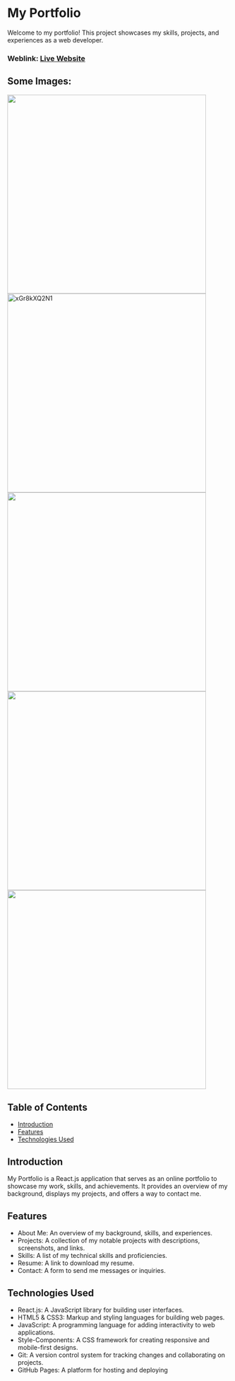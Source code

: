 # My Portfolio
Welcome to my portfolio! This project showcases my skills, projects, and experiences as a web developer.

### Weblink: [Live Website](https://yugandharportfoliosite.netlify.app/)
## Some Images:
<img width="450px;" src="https://imagetolink.com/ib/zT2g7FqtL8.JPG"/>
<img width="450px;" src="https://imagetolink.com/ib/xGr8kXQ2N1.JPG" alt="xGr8kXQ2N1"/>
<img width="450px;" src="https://imagetolink.com/ib/bPMyuOY6E2.JPG"/>
<img width="450px;" src="https://imagetolink.com/ib/IRegio0OVI.JPG"/>
<img width="450px;" src="https://imagetolink.com/ib/JA6d4Q1ZQU.JPG"/>



## Table of Contents
- [Introduction](#introduction)
- [Features](#features)
- [Technologies Used](#technologies-used)

## Introduction
My Portfolio is a React.js application that serves as an online portfolio to showcase my work, skills, and achievements. It provides an overview of my background, displays my projects, and offers a way to contact me.

## Features
- About Me: An overview of my background, skills, and experiences.
- Projects: A collection of my notable projects with descriptions, screenshots, and links.
- Skills: A list of my technical skills and proficiencies.
- Resume: A link to download my resume.
- Contact: A form to send me messages or inquiries.

## Technologies Used
- React.js: A JavaScript library for building user interfaces.
- HTML5 & CSS3: Markup and styling languages for building web pages.
- JavaScript: A programming language for adding interactivity to web applications.
- Style-Components: A CSS framework for creating responsive and mobile-first designs.
- Git: A version control system for tracking changes and collaborating on projects.
- GitHub Pages: A platform for hosting and deploying 
